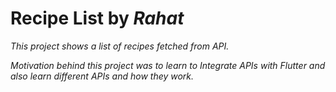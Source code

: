 # Recipe List by <i>Rahat

This project shows a list of recipes fetched from API.

Motivation behind this project was to learn to Integrate APIs with Flutter and also learn different APIs and how they work.
